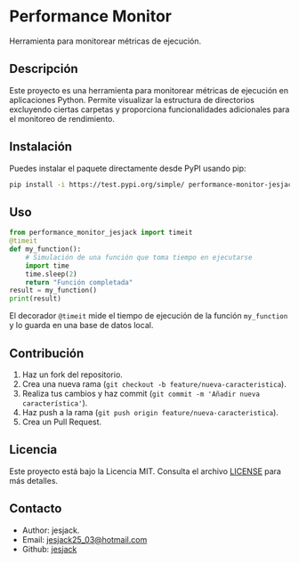 # Performance Monitor

Herramienta para monitorear métricas de ejecución.

## Descripción

Este proyecto es una herramienta para monitorear métricas de ejecución en aplicaciones Python. Permite visualizar la estructura de directorios excluyendo ciertas carpetas y proporciona funcionalidades adicionales para el monitoreo de rendimiento.

## Instalación

Puedes instalar el paquete directamente desde PyPI usando pip:
```sh
pip install -i https://test.pypi.org/simple/ performance-monitor-jesjack
```

## Uso
```python
from performance_monitor_jesjack import timeit
@timeit
def my_function():
    # Simulación de una función que toma tiempo en ejecutarse
    import time
    time.sleep(2)
    return "Función completada"
result = my_function()
print(result)
```
El decorador `@timeit` mide el tiempo de ejecución de la función `my_function` y lo guarda en una base de datos local.

## Contribución
1. Haz un fork del repositorio.
2. Crea una nueva rama (`git checkout -b feature/nueva-caracteristica`).
3. Realiza tus cambios y haz commit (`git commit -m 'Añadir nueva característica'`).
4. Haz push a la rama (`git push origin feature/nueva-caracteristica`).
5. Crea un Pull Request.

## Licencia
Este proyecto está bajo la Licencia MIT. Consulta el archivo [LICENSE](LICENSE) para más detalles.

## Contacto
* Author: jesjack.
* Email: jesjack25_03@hotmail.com
* Github: [jesjack](https://github.com/jesjack)